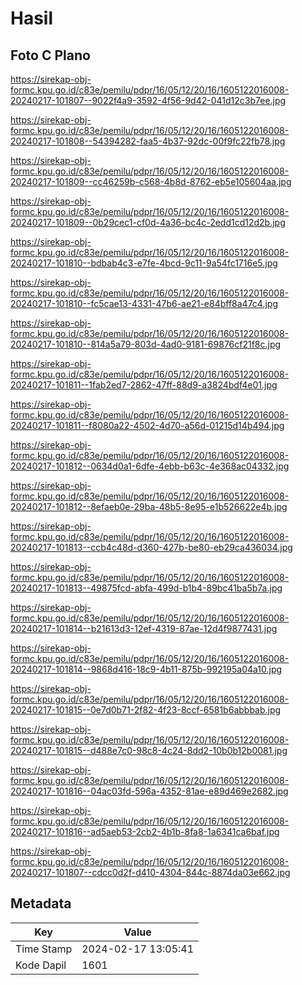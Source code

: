 # Hasil

## Foto C Plano

https://sirekap-obj-formc.kpu.go.id/c83e/pemilu/pdpr/16/05/12/20/16/1605122016008-20240217-101807--9022f4a9-3592-4f56-9d42-041d12c3b7ee.jpg

https://sirekap-obj-formc.kpu.go.id/c83e/pemilu/pdpr/16/05/12/20/16/1605122016008-20240217-101808--54394282-faa5-4b37-92dc-00f9fc22fb78.jpg

https://sirekap-obj-formc.kpu.go.id/c83e/pemilu/pdpr/16/05/12/20/16/1605122016008-20240217-101809--cc46259b-c568-4b8d-8762-eb5e105604aa.jpg

https://sirekap-obj-formc.kpu.go.id/c83e/pemilu/pdpr/16/05/12/20/16/1605122016008-20240217-101809--0b29cec1-cf0d-4a36-bc4c-2edd1cd12d2b.jpg

https://sirekap-obj-formc.kpu.go.id/c83e/pemilu/pdpr/16/05/12/20/16/1605122016008-20240217-101810--bdbab4c3-e7fe-4bcd-9c11-9a54fc1716e5.jpg

https://sirekap-obj-formc.kpu.go.id/c83e/pemilu/pdpr/16/05/12/20/16/1605122016008-20240217-101810--fc5cae13-4331-47b6-ae21-e84bff8a47c4.jpg

https://sirekap-obj-formc.kpu.go.id/c83e/pemilu/pdpr/16/05/12/20/16/1605122016008-20240217-101810--814a5a79-803d-4ad0-9181-69876cf21f8c.jpg

https://sirekap-obj-formc.kpu.go.id/c83e/pemilu/pdpr/16/05/12/20/16/1605122016008-20240217-101811--1fab2ed7-2862-47ff-88d9-a3824bdf4e01.jpg

https://sirekap-obj-formc.kpu.go.id/c83e/pemilu/pdpr/16/05/12/20/16/1605122016008-20240217-101811--f8080a22-4502-4d70-a56d-01215d14b494.jpg

https://sirekap-obj-formc.kpu.go.id/c83e/pemilu/pdpr/16/05/12/20/16/1605122016008-20240217-101812--0634d0a1-6dfe-4ebb-b63c-4e368ac04332.jpg

https://sirekap-obj-formc.kpu.go.id/c83e/pemilu/pdpr/16/05/12/20/16/1605122016008-20240217-101812--8efaeb0e-29ba-48b5-8e95-e1b526622e4b.jpg

https://sirekap-obj-formc.kpu.go.id/c83e/pemilu/pdpr/16/05/12/20/16/1605122016008-20240217-101813--ccb4c48d-d360-427b-be80-eb29ca436034.jpg

https://sirekap-obj-formc.kpu.go.id/c83e/pemilu/pdpr/16/05/12/20/16/1605122016008-20240217-101813--49875fcd-abfa-499d-b1b4-89bc41ba5b7a.jpg

https://sirekap-obj-formc.kpu.go.id/c83e/pemilu/pdpr/16/05/12/20/16/1605122016008-20240217-101814--b21613d3-12ef-4319-87ae-12d4f9877431.jpg

https://sirekap-obj-formc.kpu.go.id/c83e/pemilu/pdpr/16/05/12/20/16/1605122016008-20240217-101814--9868d416-18c9-4b11-875b-992195a04a10.jpg

https://sirekap-obj-formc.kpu.go.id/c83e/pemilu/pdpr/16/05/12/20/16/1605122016008-20240217-101815--0e7d0b71-2f82-4f23-8ccf-6581b6abbbab.jpg

https://sirekap-obj-formc.kpu.go.id/c83e/pemilu/pdpr/16/05/12/20/16/1605122016008-20240217-101815--d488e7c0-98c8-4c24-8dd2-10b0b12b0081.jpg

https://sirekap-obj-formc.kpu.go.id/c83e/pemilu/pdpr/16/05/12/20/16/1605122016008-20240217-101816--04ac03fd-596a-4352-81ae-e89d469e2682.jpg

https://sirekap-obj-formc.kpu.go.id/c83e/pemilu/pdpr/16/05/12/20/16/1605122016008-20240217-101816--ad5aeb53-2cb2-4b1b-8fa8-1a6341ca6baf.jpg

https://sirekap-obj-formc.kpu.go.id/c83e/pemilu/pdpr/16/05/12/20/16/1605122016008-20240217-101807--cdcc0d2f-d410-4304-844c-8874da03e662.jpg


## Metadata

| Key        | Value               |
| ---------- | ------------------- |
| Time Stamp | 2024-02-17 13:05:41 |
| Kode Dapil | 1601                |



